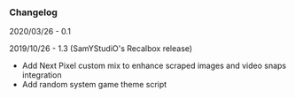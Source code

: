 ### Changelog
2020/03/26 - 0.1

2019/10/26 - 1.3 (SamYStudiO's Recalbox release)
- Add Next Pixel custom mix to enhance scraped images and video snaps integration
- Add random system game theme script
